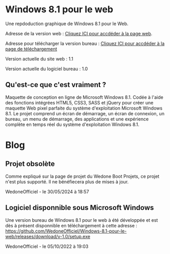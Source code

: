 # Windows 8.1 pour le web

Une repdoduction graphique de Windows 8.1 pour le Web.

Adresse de la version web : [Cliquez ICI pour accdéder à la page web](https://wedoneofficiel.github.io/Boot-projets-Wedone-Officiel/Windows-8.1-pour-le-web-main).

Adresse pour télécharger la version bureau : [Cliquez ICI pour accdéder à la page de téléchargement](https://github.com/WedoneOfficiel/Windows-8.1-pour-le-web/releases/tag/v-1.0)

Version actuelle du site web : 1.1

Version actuelle du logiciel bureau : 1.0


## Qu'est-ce que c'est vraiment ? 

Maquette de conception en ligne de Microsoft Windows 8.1. Codée à l'aide des fonctions intégrées HTML5, CSS3, SASS et jQuery pour créer une maquette Web pixel parfaite du système d'exploitation Microsoft Windows 8.1. Le projet comprend un écran de démarrage, un écran de connexion, un bureau, un menu de démarrage, des applications et une expérience complète en temps réel du système d'exploitation Windows 8.1.

# Blog

## Projet obsolète
Comme expliqué sur la page de projet du Wedone Boot Projets, ce projet n'est plus supporté. Il ne bénéfiecera plus de mises à jour.

WedoneOfficiel - le 30/05/2024 à 18:57
## Logiciel disponnible sous Microsoft Windows
Une version bureau de Windows 8.1 pour le web à été développée et est dès à présent disponnible en téléchargement à cette adresse : https://github.com/WedoneOfficiel/Windows-8.1-pour-le-web/releases/download/v-1.0/setup.exe

WedoneOfficiel - le 05/10/2022 à 19:03
